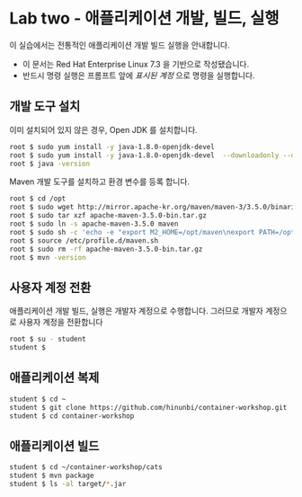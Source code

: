 Lab two - 애플리케이션 개발, 빌드, 실행
===

이 실습에서는 전통적인 애플리케이션 개발 빌드 실행을 안내합니다. 

* 이 문서는 Red Hat Enterprise Linux 7.3 을 기반으로 작성됐습니다.
* 반드시 명령 실행은 프롬프트 앞에 *표시된 계정* 으로 명령을 실행합니다.  


## 개발 도구 설치
   
   이미 설치되어 있지 않은 경우, Open JDK 를 설치합니다.

```bash
root $ sudo yum install -y java-1.8.0-openjdk-devel
root $ sudo yum install -y java-1.8.0-openjdk-devel  --downloadonly --downloaddir=/var/www/html/repo
root $ java -version
```
   
   Maven 개발 도구를 설치하고 환경 변수를 등록 합니다.
```bash
root $ cd /opt
root $ sudo wget http://mirror.apache-kr.org/maven/maven-3/3.5.0/binaries/apache-maven-3.5.0-bin.tar.gz
root $ sudo tar xzf apache-maven-3.5.0-bin.tar.gz
root $ sudo ln -s apache-maven-3.5.0 maven
root $ sudo sh -c 'echo -e "export M2_HOME=/opt/maven\nexport PATH=/opt/maven/bin:${PATH}\n" > /etc/profile.d/maven.sh' 
root $ source /etc/profile.d/maven.sh
root $ sudo rm -rf apache-maven-3.5.0-bin.tar.gz
root $ mvn -version
```   

## 사용자 계정 전환
   
   애플리케이션 개발 빌드, 실행은 개발자 계정으로 수행합니다. 
   그러므로 개발자 계정으로 사용자 계정을 전환합니다
```bash
root $ su - student 
student $
```   

## 애플리케이션 복제

```bash
student $ cd ~
student $ git clone https://github.com/hinunbi/container-workshop.git
student $ cd container-workshop
```

## 애플리케이션 빌드

```bash
student $ cd ~/container-workshop/cats
student $ mvn package
student $ ls -al target/*.jar
```
 